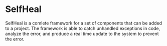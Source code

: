 SelfHeal
========

SelfHeal is a comlete framework for a set of components that can be added to a project.  The framework is able to catch unhandled exceptions in code, analyze the error, and produce a real time update to the system to prevent the error.
